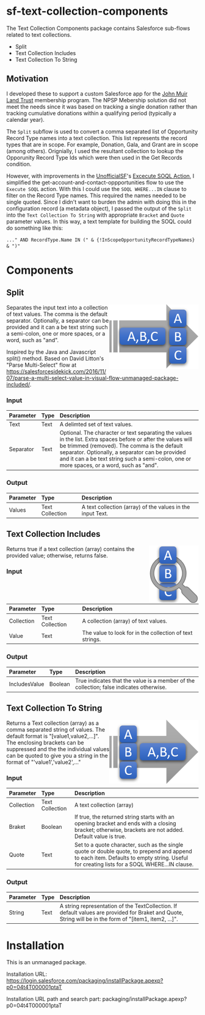 # sf-text-collection-components
The Text Collection Components package contains Salesforce sub-flows related to text collections.

* Split
* Text Collection Includes
* Text Collection To String

## Motivation
I developed these to support a custom Salesforce app for the [John Muir Land Trust](https://www.jmlt.org) membership program.  The NPSP Mebership solution did not meet the needs since it was based on tracking a single donation rather than tracking cumulative donations within a qualifying period (typically a calendar year).

The `Split` subflow is used to convert a comma separated list of Opportunity Record Type names into a text collection.  This list represents the record types that are in scope.  For example, Donation, Gala, and Grant are in scope (among others).  Orignially, I used the resultant collection to lookup the Opporunity Record Type Ids which were then used in the Get Records condition.  

However, with improvements in the [UnofficialSF](https://unofficialsf.com/)'s [Excecute SOQL Action](https://unofficialsf.com/a-graphical-soql-query-builder-for-flow/), I simplified the get-account-and-contact-oppportunities flow to use the `Execute SOQL` action. With this I could use the `SOQL WHERE...IN` clause to filter on the Record Type names.  This required the names needed to be single quoted. Since I didn't want to burden the admin with doing this in the configuration record (a metadata object), I passed the output of the `Split` into the `Text Collection To String` with appropriate `Bracket` and `Quote` parameter values.  In this way, a text template for building the SOQL could do something like this:

```
..." AND RecordType.Name IN (" & {!InScopeOpportunityRecordTypeNames} & ")"
```


# Components
## Split
<img align="right" src="https://github.com/hayeswise/sf-text-collection-components/blob/master/images/Split.png">

Separates the input text into a collection of text values. The comma is the default separator. Optionally, a separator can be provided and it can a be text string such a semi-colon, one or more spaces, or a word, such as "and".

Inspired by the Java and Javascript split() method. Based on David Litton's "Parse Multi-Select" flow at https://salesforcesidekick.com/2016/11/07/parse-a-multi-select-value-in-visual-flow-unmanaged-package-included/.

### Input

| Parameter | Type | Description|
| :-- | :-- | :-- |
| Text | Text | A delimted set of text values. |
| Separator | Text | Optional. The character or text separating the values in the list. Extra spaces before or after the values will be trimmed (removed). The comma is the default separator. Optionally, a separator can be provided and it can a be text string such a semi-colon, one or more spaces, or a word, such as "and".|

### Output
| Parameter | Type | Description|
| :-- | :-- | :-- |
| Values | Text Collection | A text collection (array) of the values in the input Text. |

## Text Collection Includes
<img align="right" src="https://github.com/hayeswise/sf-text-collection-components/blob/master/images/TextColllectionIncludes.png">
Returns true if a text collection (array) contains the provided value; otherwise, returns false.

### Input

| Parameter | Type | Description|
| :-- | :-- | :-- |
| Collection | Text Collection | A collection (array) of text values. |
| Value | Text | The value to look for in the collection of text strings. |

### Output

| Parameter | Type | Description|
| :-- | :-- | :-- |
| IncludesValue | Boolean | True indicates that the value is a member of the collection; false indicates otherwise. |

## Text Collection To String
<img align="right" src="https://github.com/hayeswise/sf-text-collection-components/blob/master/images/TextCollectionToString.png">
Returns a Text collection (array) as a comma separated string of values.  The default format is "[value1,value2,...]". The enclosing brackets can be suppressed and the the individual values can be quoted to give you a string in the format of "'value1','value2',..."


### Input

| Parameter | Type | Description|
| :-- | :-- | :-- |
| Collection | Text Collection | A text collection (array) |
| Braket | Boolean | If true, the returned string starts with an opening bracket and ends with a closing bracket; otherwise, brackets are not added. Default value is true. |
| Quote | Text | Set to a quote character, such as the single quote or double quote, to prepend and append to each item. Defaults to empty string. Useful for creating lists for a SOQL WHERE...IN clause. |

### Output

| Parameter | Type | Description|
| :-- | :-- | :-- |
| String | Text | A string representation of the TextCollection. If default values are provided for Braket and Quote, String will be in the form of "[item1, item2, ...]". |

# Installation
This is an unmanaged package.

Installation URL: https://login.salesforce.com/packaging/installPackage.apexp?p0=04t4T000001ptaT

Installation URL path and search part: packaging/installPackage.apexp?p0=04t4T000001ptaT

